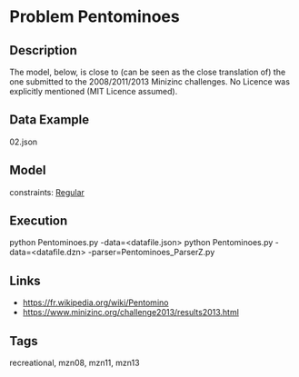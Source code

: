 # Problem Pentominoes
## Description
The model, below, is close to (can be seen as the close translation of) the one submitted to the 2008/2011/2013 Minizinc challenges.
No Licence was explicitly mentioned (MIT Licence assumed).

## Data Example
  02.json

## Model
  constraints: [Regular](http://pycsp.org/documentation/constraints/Regular)

## Execution
  python Pentominoes.py -data=<datafile.json>
  python Pentominoes.py -data=<datafile.dzn> -parser=Pentominoes_ParserZ.py

## Links
  - https://fr.wikipedia.org/wiki/Pentomino
  - https://www.minizinc.org/challenge2013/results2013.html

## Tags
  recreational, mzn08, mzn11, mzn13
